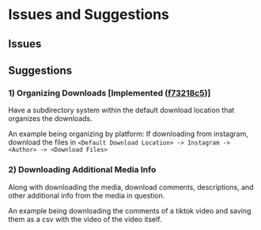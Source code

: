 # Issues and Suggestions

## Issues

## Suggestions

### 1) Organizing Downloads [Implemented ([f73218c5](https://github.com/Jaynuke79/Social-Media-Downloader/commit/f73218c5204ad59965c0903623d09f7efcf4bf1c))]


Have a subdirectory system within the default download location that organizes the downloads. 

An example being organizing by platform: If downloading from instagram, download the files in `<Default Download Location> -> Instagram -> <Author> -> <Download Files>` 

### 2) Downloading Additional Media Info

Along with downloading the media, download comments, descriptions, and other additional info from the media in question. 

An example being downloading the comments of a tiktok video and saving them as a csv with the video of the video itself.
